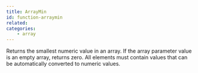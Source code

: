 ```yaml
---
title: ArrayMin
id: function-arraymin
related:
categories:
    - array
---
```


Returns the smallest numeric value in an array. If the array
        parameter value is an empty array, returns zero.
        All elements must contain values that can be automatically
        converted to numeric values.